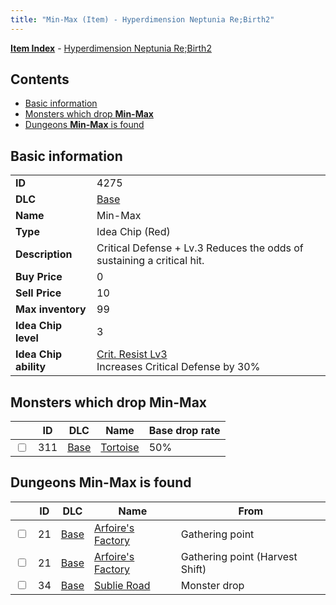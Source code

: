 ```yaml
---
title: "Min-Max (Item) - Hyperdimension Neptunia Re;Birth2"
---
```


[**Item Index**](/neptunia/rb2/item/index.html) - [Hyperdimension Neptunia Re;Birth2](/neptunia/rb2)

## Contents

- [Basic information](#basic-information)
- [Monsters which drop **Min-Max**](#monsters-which-drop-min-max)
- [Dungeons **Min-Max** is found](#dungeons-min-max-is-found)

## Basic information

|   |   |
| -- | -- |
| **ID** | 4275 |
| **DLC** | [Base](/neptunia/rb2/dlc/0-base.html) |
| **Name** | Min-Max |
| **Type** | Idea Chip (Red) |
| **Description** | Critical Defense + Lv.3 Reduces the odds of sustaining a critical hit. |
| **Buy Price** | 0 |
| **Sell Price** | 10 |
| **Max inventory** | 99 |
| **Idea Chip level** | 3 |
| **Idea Chip ability** | [Crit. Resist Lv3](/neptunia/rb2/ability/0-9674-crit-resist-lv3.html)<br />Increases Critical Defense by 30% |

## Monsters which drop **Min-Max**

|    | ID | DLC | Name | Base drop rate |
| -- | -- | --- | ---- | -------------- |
| <input type="checkbox" id="rb2-monster-0-311" class="trackbox" /> | 311 | [Base](/neptunia/rb2/dlc/0-base.html) | [Tortoise](/neptunia/rb2/monster/0-311-tortoise.html) | 50% |

## Dungeons **Min-Max** is found

|    | ID | DLC | Name | From |
| -- | -- | --- | ---- | ---- |
| <input type="checkbox" id="rb2-dungeon-0-21" class="trackbox" /> | 21 | [Base](/neptunia/rb2/dlc/0-base.html) | [Arfoire's Factory](/neptunia/rb2/dungeon/0-21-arfoires-factory.html) | Gathering point |
| <input type="checkbox" id="rb2-dungeon-0-21" class="trackbox" /> | 21 | [Base](/neptunia/rb2/dlc/0-base.html) | [Arfoire's Factory](/neptunia/rb2/dungeon/0-21-arfoires-factory.html) | Gathering point (Harvest Shift) |
| <input type="checkbox" id="rb2-dungeon-0-34" class="trackbox" /> | 34 | [Base](/neptunia/rb2/dlc/0-base.html) | [Sublie Road](/neptunia/rb2/dungeon/0-34-sublie-road.html) | Monster drop |
